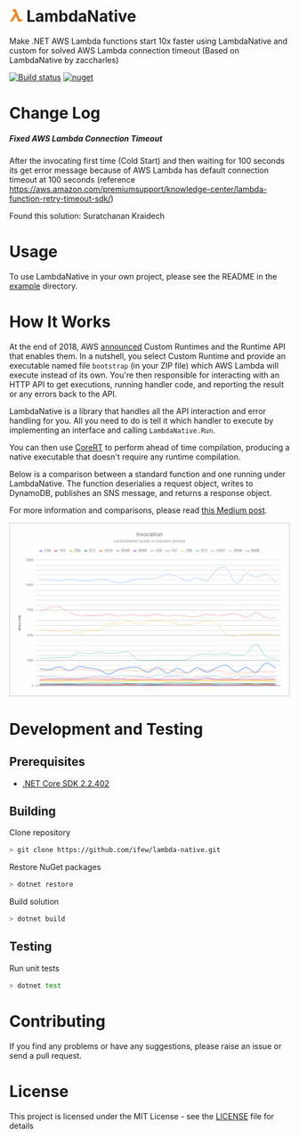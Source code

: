 # ![](assets/logo-small.png) LambdaNative
Make .NET AWS Lambda functions start 10x faster using LambdaNative and custom for solved AWS Lambda connection timeout (Based on LambdaNative by zaccharles)
  
[![Build status](https://ci.appveyor.com/api/projects/status/i8h933ig07xin5r7/branch/master?svg=true)](https://ci.appveyor.com/project/ifew/lambda-native/branch/master)
[![nuget](https://img.shields.io/nuget/v/LambdaNative.svg)](https://www.nuget.org/packages/LambdaNativeCustom/)

# Change Log

##### Fixed AWS Lambda Connection Timeout

After the invocating first time (Cold Start) and then waiting for 100 seconds its get error message because of AWS Lambda has default connection timeout at 100 seconds (reference https://aws.amazon.com/premiumsupport/knowledge-center/lambda-function-retry-timeout-sdk/)

Found this solution: Suratchanan Kraidech
  
# Usage

To use LambdaNative in your own project, please see the README in the [example](example) directory. 

# How It Works

At the end of 2018, AWS [announced](https://aws.amazon.com/about-aws/whats-new/2018/11/aws-lambda-now-supports-custom-runtimes-and-layers/) Custom Runtimes and the Runtime API that enables them. In a nutshell, you select Custom Runtime and provide an executable named file `bootstrap` (in your ZIP file) which AWS Lambda will execute instead of its own. You're then responsible for interacting with an HTTP API to get executions, running handler code, and reporting the result or any errors back to the API.  

LambdaNative is a library that handles all the API interaction and error handling for you. All you need to do is tell it which handler to execute by implementing an interface and calling `LambdaNative.Run`.

You can then use [CoreRT](https://github.com/dotnet/corert) to perform ahead of time compilation, producing a native executable that doesn't require any runtime compilation.

Below is a comparison between a standard function and one running under LambdaNative. The function deserialies a request object, writes to DynamoDB, publishes an SNS message, and returns a response object.

For more information and comparisons, please read [this Medium post](https://medium.com/zaccharles/8e53d6f12c9c).

![](assets/comparison.png)

# Development and Testing

## Prerequisites

 * [.NET Core SDK 2.2.402](https://dotnet.microsoft.com/download/dotnet-core/2.2)

## Building

Clone repository
```bash
> git clone https://github.com/ifew/lambda-native.git
```

Restore NuGet packages
```bash
> dotnet restore
```

Build solution
```bash
> dotnet build
```

## Testing

Run unit tests
```bash
> dotnet test
```

# Contributing

If you find any problems or have any suggestions, please raise an issue or send a pull request.

# License

This project is licensed under the MIT License - see the [LICENSE](LICENSE) file for details
